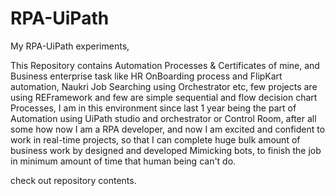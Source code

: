 # RPA-UiPath

My RPA-UiPath experiments,

This Repository contains Automation Processes & Certificates of mine, and Business enterprise task like HR OnBoarding process and FlipKart automation, Naukri Job Searching using Orchestrator etc, few projects are using REFramework and few are simple sequential and flow decision chart Processes, I am in this environment since last 1 year being the part of Automation using UiPath studio and orchestrator or Control Room, after all some how now I am a RPA developer, and now I am excited and confident to work in real-time projects, so that I can complete huge bulk amount of business work by designed and developed Mimicking bots, to finish the job in minimum amount of time that human being can't do.

check out repository contents.

